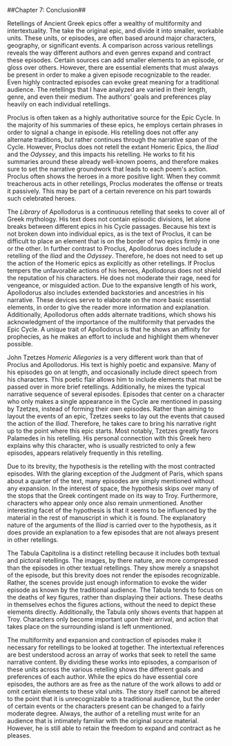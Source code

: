##Chapter 7: Conclusion##

Retellings of Ancient Greek epics offer a wealthy of multiformity and intertextuality. The take the original epic, and divide it into smaller, workable units. These units, or episodes, are often based around major characters, geography, or significant events. A comparison across various retellings reveals the way different authors and even genres expand and contract these episodes. Certain sources can add smaller elements to an episode, or gloss over others. However, there are essential elements that must always be present in order to make a given episode recognizable to the reader. Even highly contracted episodes can evoke great meaning for a traditional audience. The retellings that I have analyzed are varied in their length, genre, and even their medium. The authors' goals and preferences play heavily on each individual retellings. 

Proclus is often taken as a highly authoritative source for the Epic Cycle. In the majority of his summaries of these epics, he employs certain phrases in order to signal a change in episode. His retelling does not offer any alternate traditions, but rather continues through the narrative span of the Cycle. However, Proclus does not retell the extant Homeric Epics, the *Iliad* and the *Odyssey*, and this impacts his retelling. He works to fit his summaries around these already well-known poems, and therefore makes sure to set the narrative groundwork that leads to each poem's action. Proclus often shows the heroes in a more positive light. When they commit treacherous acts in other retellings, Proclus moderates the offense or treats it passively. This may be part of a certain reverence on his part towards such celebrated heroes. 

The *Library* of Apollodorus is a continuous retelling that seeks to cover all of Greek mythology. His text does not contain episodic divisions, let alone breaks between different epics in his Cycle passages. Because his text is not broken down into individual epics, as is the text of Proclus, it can be difficult to place an element that is on the border of two epics firmly in one or the other. In further contrast to Proclus, Apollodorus does include a retelling of the *Iliad* and the *Odyssey*. Therefore, he does not need to set up the action of the Homeric epics as explicitly as other retellings. If Proclus tempers the unfavorable actions of his heroes, Apollodorus does not shield the reputation of his characters. He does not moderate their rage, need for vengeance, or misguided action. Due to the expansive length of his work, Apollodorus also includes extended backstories and ancestries in his narrative. These devices serve to elaborate on the more basic essential elements, in order to give the reader more information and explanation. Additionally, Apollodorus often adds alternate traditions, which shows his acknowledgment of the importance of the multiformity that pervades the Epic Cycle. A unique trait of Apollodorus is that he shows an affinity for prophecies, as he makes an effort to include and highlight them whenever possible. 

John Tzetzes *Homeric Allegories* is a very different work than that of Proclus and Apollodorus. His text is highly poetic and expansive. Many of his episodes go on at length, and occasionally include direct speech from his characters. This poetic flair allows him to include elements that must be passed over in more brief retellings. Additionally, he mixes the typical narrative sequence of several episodes. Episodes that center on a character who only makes a single appearance in the Cycle are mentioned in passing by Tzetzes, instead of forming their own episodes. Rather than aiming to layout the events of an epic, Tzetzes seeks to lay out the events that caused the action of the *Iliad*. Therefore, he takes care to bring his narrative right up to the point where this epic starts. Most notably, Tzetzes greatly favors Palamedes in his retelling. His personal connection with this Greek hero explains why this character, who is usually restricted to only a few episodes,  appears relatively frequently in this retelling. 

Due to its brevity, the hypothesis is the retelling with the most contracted episodes. With the glaring exception of the Judgment of Paris, which spans about a quarter of the text, many episodes are simply mentioned without any expansion. In the interest of space, the hypothesis skips over many of the stops that the Greek contingent made on its way to Troy. Furthermore, characters who appear only once also remain unmentioned. Another interesting facet of the hypothesis is that it seems to be influenced by the material in the rest of manuscript in which it is found. The explanatory nature of the arguments of the *Iliad* is carried over to the hypothesis, as it does provide an explanation to a few episodes that are not always present in other retellings. 

The Tabula Capitolina is a distinct retelling because it includes both textual and pictoral retellings. The images, by there nature, are more compressed than the episodes in other textual retellings. They show merely a snapshot of the episode, but this brevity does not render the episodes recognizable. Rather, the scenes provide just enough information to evoke the wider episode as known by the traditional audience. The Tabula tends to focus on the deaths of key figures, rather than displaying their actions. These deaths in themselves echos the figures actions, without the need to depict these elements directly. Additionally, the Tabula only shows events that happen at Troy. Characters only become important upon their arrival, and action that takes place on the surrounding island is left unmentioned.

The multiformity and expansion and contraction of episodes make it necessary for retellings to be looked at together. The intertextual references are best understood across an array of works that seek to retell the same narrative content. By dividing these works into episodes, a comparison of these units across the various retelling shows the different goals and preferences of each author. While the epics do have essential core episodes, the authors are as free as the nature of the work allows to add or omit certain elements to these vital units. The story itself cannot be altered to the point that it is unrecognizable to a traditional audience, but the order of certain events or the characters present can be changed to a fairly moderate degree. Always, the author of a retelling must write for an audience that is intimately familiar with the original source material. However, he is still able to retain the freedom to expand and contract as he pleases. 